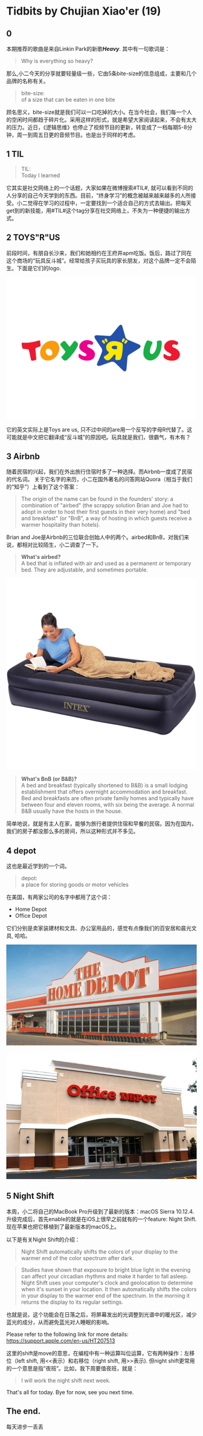 # Tidbits by Chujian Xiao'er (19)

## 0
本期推荐的歌曲是来自Linkin Park的新歌***Heavy***. 其中有一句歌词是：
> Why is everything so heavy?

那么,小二今天的分享就要轻量级一些，它由5条bite-size的信息组成，主要和几个品牌的名称有关。

> bite-size:  
> of a size that can be eaten in one bite

顾名思义，bite-size就是我们可以一口吃掉的大小。在当今社会，我们每一个人的空闲时间都趋于碎片化。采用这样的形式，就是希望大家阅读起来，不会有太大的压力。近日，《逻辑思维》也停止了视频节目的更新，转变成了一档每期5-8分钟，周一到周五日更的音频节目。也是出于同样的考虑。

## 1 TIL
> TIL:   
> Today I learned

它其实是社交网络上的一个话题，大家如果在微博搜索#TIL#, 就可以看到不同的人分享的自己今天学到的东西。目前，“终身学习”的概念被越来越来越多的人所接受。小二觉得在学习的过程中，一定要找到一个适合自己的方式去输出。把每天get到的新技能，用#TIL#这个tag分享在社交网络上，不失为一种便捷的输出方式。

## 2 TOYS"R"US
前段时间，有朋自长沙来，我们和她相约在王府井apm吃饭。饭后，路过了同在这个商场的“玩具反斗城”。经常给孩子买玩具的家长朋友，对这个品牌一定不会陌生。下面是它们的logo.

![](toysrus-logo.png)

它的英文实际上是Toys are us, 只不过中间的are用一个反写的字母R代替了。这可能就是中文把它翻译成“反斗城”的原因吧。玩具就是我们，很霸气，有木有？

## 3 Airbnb
随着民宿的兴起，我们在外出旅行住宿时多了一种选择。而Airbnb一度成了民宿的代名词。
关于它名字的来历，小二在国外著名的问答网站Quora（相当于我们的“知乎”）上看到了这个答案：

> The origin of the name can be found in the founders' story: a combination of "airbed" (the scrappy solution Brian and Joe had to adopt in order to host their first guests in their very home) and "bed and breakfast" (or "BnB", a way of hosting in which guests receive a warmer hospitality than hotels).

Brian and Joe是Airbnb的三位联合创始人中的两个。airbed和BnB，对我们来说，都相对比较陌生，小二调查了一下。

> **What's airbed?**  
> A bed that is inflated with air and used as a permanent or temporary bed. They are adjustable, and sometimes portable.

![](airbed.jpg)

> **What's BnB (or B&B)?**  
A bed and breakfast (typically shortened to B&B) is a small lodging establishment that offers overnight accommodation and breakfast. Bed and breakfasts are often private family homes and typically have between four and eleven rooms, with six being the average. A normal B&B usually have the hosts in the house.

简单地说，就是有主人在家，能够为旅行者提供住宿和早餐的民宿。因为在国内，我们的房子都没那么多的房间，所以这种形式并不多见。


## 4 depot
这也是最近学到的一个词。

> depot:  
a place for storing goods or motor vehicles

在美国，有两家公司的名字中都用了这个词：
* Home Depot
* Office Depot

它们分别是卖家装建材和文具、办公室用品的，感觉有点像我们的百安居和晨光文具, 哈哈。

![](home-depot.jpg)

![](office-depot.jpg)

## 5 Night Shift
本周，小二将自己的MacBook Pro升级到了最新的版本：macOS Sierra 10.12.4. 升级完成后，首先enable的就是在iOS上很早之前就有的一个feature: Night Shift. 现在苹果也把它移植到了最新版本的macOS上。

以下是有关Night Shift的介绍：

> Night Shift automatically shifts the colors of your display to the warmer end of the color spectrum after dark.  

> Studies have shown that exposure to bright blue light in the evening can affect your circadian rhythms and make it harder to fall asleep. Night Shift uses your computer's clock and geolocation to determine when it's sunset in your location. It then automatically shifts the colors in your display to the warmer end of the spectrum. In the morning it returns the display to its regular settings.

也就是说，这个功能会在日落之后，将屏幕发出的光调整到光谱中的暖光区，减少蓝光的成分，从而避免蓝光对人睡眠的影响。

Please refer to the following link for more details:  
https://support.apple.com/en-us/HT207513

这里的shift是move的意思，在编程中有一种运算叫位运算，它有两种操作：左移位（left shift, 用<<表示）和右移位（right shift, 用>>表示). 但night shift更常用的一个意思是指”夜班”。比如，我下周要值夜班，就是：

>I will work the night shift next week.


That's all for today.
Bye for now, see you next time.

## The end.

每天进步一丢丢
